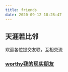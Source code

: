 ```yaml
---
title: friends
date: 2020-09-12 18:28:47
---
```


## 天涯若比邻

欢迎各位提交友联，互相交流

### [worthy我的现实朋友](https://www.worthy.cc/ "鑫哥") 